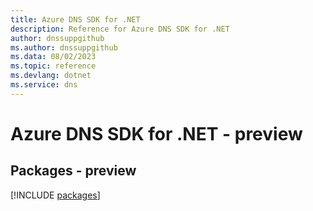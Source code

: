 ```yaml
---
title: Azure DNS SDK for .NET
description: Reference for Azure DNS SDK for .NET
author: dnssuppgithub
ms.author: dnssuppgithub
ms.data: 08/02/2023
ms.topic: reference
ms.devlang: dotnet
ms.service: dns
---
```

# Azure DNS SDK for .NET - preview
## Packages - preview
[!INCLUDE [packages](dns-index.md)]
